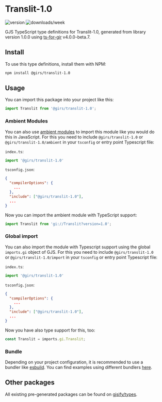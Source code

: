 
# Translit-1.0

![version](https://img.shields.io/npm/v/@girs/translit-1.0)
![downloads/week](https://img.shields.io/npm/dw/@girs/translit-1.0)


GJS TypeScript type definitions for Translit-1.0, generated from library version 1.0.0 using [ts-for-gir](https://github.com/gjsify/ts-for-gir) v4.0.0-beta.7.


## Install

To use this type definitions, install them with NPM:
```bash
npm install @girs/translit-1.0
```

## Usage

You can import this package into your project like this:
```ts
import Translit from '@girs/translit-1.0';
```

### Ambient Modules

You can also use [ambient modules](https://github.com/gjsify/ts-for-gir/tree/main/packages/cli#ambient-modules) to import this module like you would do this in JavaScript.
For this you need to include `@girs/translit-1.0` or `@girs/translit-1.0/ambient` in your `tsconfig` or entry point Typescript file:

`index.ts`:
```ts
import '@girs/translit-1.0'
```

`tsconfig.json`:
```json
{
  "compilerOptions": {
    ...
  },
  "include": ["@girs/translit-1.0"],
  ...
}
```

Now you can import the ambient module with TypeScript support: 

```ts
import Translit from 'gi://Translit?version=1.0';
```

### Global import

You can also import the module with Typescript support using the global `imports.gi` object of GJS.
For this you need to include `@girs/translit-1.0` or `@girs/translit-1.0/import` in your `tsconfig` or entry point Typescript file:

`index.ts`:
```ts
import '@girs/translit-1.0'
```

`tsconfig.json`:
```json
{
  "compilerOptions": {
    ...
  },
  "include": ["@girs/translit-1.0"],
  ...
}
```

Now you have also type support for this, too:

```ts
const Translit = imports.gi.Translit;
```

### Bundle

Depending on your project configuration, it is recommended to use a bundler like [esbuild](https://esbuild.github.io/). You can find examples using different bundlers [here](https://github.com/gjsify/ts-for-gir/tree/main/examples).

## Other packages

All existing pre-generated packages can be found on [gjsify/types](https://github.com/gjsify/types).

